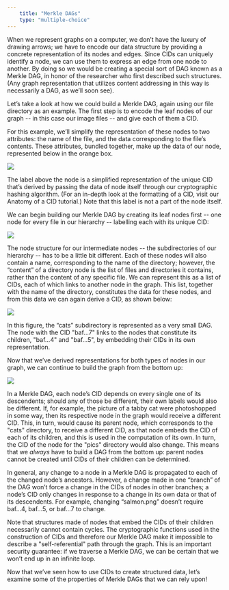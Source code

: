 ```yaml
---
    title: "Merkle DAGs"
    type: "multiple-choice"
---
```


When we represent graphs on a computer, we don’t have the luxury
of drawing arrows; we have to encode our data structure by
providing a concrete representation of its nodes and edges. Since
CIDs can uniquely identify a node, we can use them to express an
edge from one node to another. By doing so we would be creating a
special sort of DAG known as a Merkle DAG, in honor of the
researcher who first described such structures. (Any graph
representation that utilizes content addressing in this way is
necessarily a DAG, as we’ll soon see).

Let’s take a look at how we could build a Merkle DAG, again using
our file directory as an example. The first step is to encode the
leaf nodes of our graph -- in this case our image files --  and
give each of them a CID.

For this example, we’ll simplify the representation of these
nodes to two attributes: the name of the file, and the data
corresponding to the file’s contents. These attributes, bundled
together, make up the data of our node, represented below in the
orange box.

![](/tutorial-assets/TOOO8L04-leaf-node.png)

The label above the node is a simplified representation of the
unique CID that’s derived by passing the data of node itself
through our cryptographic hashing algorithm. (For an in-depth
look at the formatting of a CID, visit our Anatomy of a CID
tutorial.) Note that this label is not a part of the node itself.

We can begin building our Merkle DAG by creating its leaf nodes
first -- one node for every file in our hierarchy -- labelling
each with its unique CID:

![](/tutorial-assets/TOOO8L04-leaf-nodes.png)

The node structure for our intermediate nodes  -- the
subdirectories of our hierarchy -- has to be a little bit
different. Each of these nodes will also contain a name,
corresponding to the name of the directory; however, the
“content” of a directory node is the list of files and
directories it contains, rather than the content of any specific
file. We can represent this as a list of CIDs, each of which
links to another node in the graph. This list, together with the
name of the directory, constitutes the data for these nodes, and
from this data we can again derive a CID, as shown below:

![](/tutorial-assets/TOOO8L04-partial-dag.png)

In this figure, the “cats” subdirectory is represented as a very
small DAG. The node with the CID "baf...7" links to the nodes
that constitute its children, "baf...4" and "baf...5", by
embedding their CIDs in its own representation.

Now that we’ve derived representations for both types of nodes in
our graph, we can continue to build the graph from the bottom up:

![](/tutorial-assets/TOOO8L04-complete-dag.png)

In a Merkle DAG, each node’s CID depends on every single one of
its descendents; should any of those be different, their own
labels would also be different. If, for example, the picture of a
tabby cat were photoshopped in some way, then its respective node
in the graph would receive a different CID. This, in turn, would
cause its parent node, which corresponds to the "cats" directory,
to receive a different CID, as that node embeds the CID of each
of its children, and this is used in the computation of its own.
In turn, the CID of the node for the "pics" directory would also
change. This means that we *always* have to build a DAG from the
bottom up: parent nodes cannot be created until CIDs of their
children can be determined.

In general, any change to a node in a Merkle DAG is propagated to
each of the changed node’s ancestors. However, a change made in
one “branch” of the DAG won’t force a change in the CIDs of nodes
in other branches; a node’s CID only changes in response to a
change in its own data or that of its descendents. For example,
changing “salmon.png” doesn’t require baf...4, baf...5, or
baf...7 to change.

Note that structures made of nodes that embed the CIDs of their
children necessarily cannot contain cycles. The cryptographic
functions used in the construction of CIDs and therefore our
Merkle DAG make it impossible to describe a "self-referential"
path through the graph. This is an important security guarantee:
if we traverse a Merkle DAG, we can be certain that we won’t end
up in an infinite loop.

Now that we’ve seen how to use CIDs to create structured data,
let’s examine some of the properties of Merkle DAGs that we can
rely upon!
